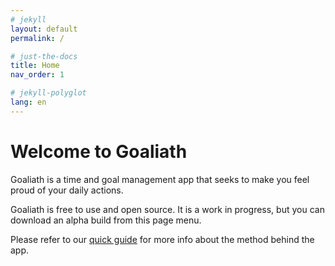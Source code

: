 ```yaml
---
# jekyll
layout: default
permalink: /

# just-the-docs
title: Home
nav_order: 1

# jekyll-polyglot
lang: en
---
```

# Welcome to Goaliath
Goaliath is a time and goal management app that seeks to make you feel proud of your daily actions.

Goaliath is free to use and open source. It is a work in progress, but you can download an alpha build from this page menu.

Please refer to our [quick guide](/guide) for more info about the method behind the app.